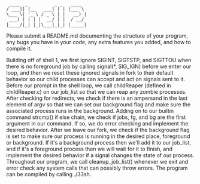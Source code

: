 ```
 ____  _          _ _   ____
/ ___|| |__   ___| | | |___ \
\___ \| '_ \ / _ \ | |   __) |
 ___) | | | |  __/ | |  / __/
|____/|_| |_|\___|_|_| |_____|
```

Please submit a README.md documenting the structure of your program, any bugs you have in your code, any extra features
you added, and how to compile it.

Building off of shell 1, we first ignore SIGINT, SIGTSTP, and SIGTTOU when there is no foreground job by calling
signal(*, SIG_IGN) before we enter our loop, and then we reset these ignored signals in fork to their
default behavior so our child processes can accept and act on signals sent to it. Before our prompt in the shell
loop, we call childReaper (defined in childReaper.c) on our job_list so that we can reap any zombie processes.
After checking for redirects, we check if there is an ampersand in the last element of argv so that we can set
our background flag and make sure the associated process runs in the background. Adding on to our builtin command
strcmp() if else chain, we check if jobs, fg, and bg are the first argument in our command. If so, we do error checking
and implement the desired behavior. After we leave our fork, we check if the background flag is set to make sure our
process is running in the desired place, foreground or background. If it's a background process then we'll add it to our
job_list, and if it's a foreground process then we will wait for it to finish, and implement the desired behavior
if a signal changes the state of our process. Throughout our program, we call cleanup_job_list() whenever we exit and
error check any system calls that can possibly throw errors. The program can be compiled by calling ./33sh.